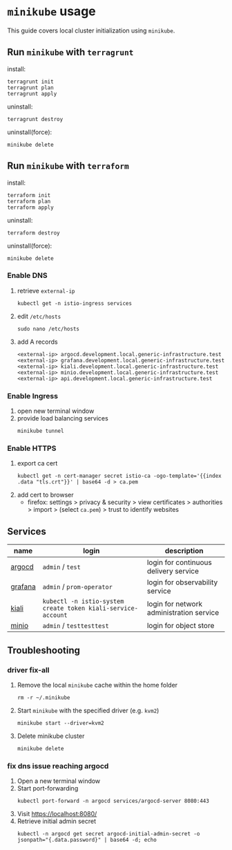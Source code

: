 # `minikube` usage

This guide covers local cluster initialization using `minikube`.

## Run `minikube` with `terragrunt`

install:
```shell
terragrunt init
terragrunt plan
terragrunt apply
```

uninstall:
```shell
terragrunt destroy
```

uninstall(force):
```shell
minikube delete
```

## Run `minikube` with `terraform`

install:
```shell
terraform init
terraform plan
terraform apply
```

uninstall:
```shell
terraform destroy
```

uninstall(force):
```shell
minikube delete
```

### Enable DNS

[//]: # (todo: document steps)
[//]: # (see: https://github.com/QCDIS/NaaVRE-dev-environment/issues/1)

1. retrieve `external-ip`
    ```shell
    kubectl get -n istio-ingress services
    ```
2. edit `/etc/hosts`
    ```shell
    sudo nano /etc/hosts
    ```
3. add A records
    ```text
    <external-ip> argocd.development.local.generic-infrastructure.test
    <external-ip> grafana.development.local.generic-infrastructure.test
    <external-ip> kiali.development.local.generic-infrastructure.test
    <external-ip> minio.development.local.generic-infrastructure.test
    <external-ip> api.development.local.generic-infrastructure.test
    ```

### Enable Ingress

[//]: # (todo: document setting how to set sudoers permissions one-time)
[//]: # (see: https://superuser.com/questions/1328452/sudoers-nopasswd-for-single-executable-but-allowing-others)
[//]: # (see: https://serverfault.com/questions/1110340/executing-a-command-without-password-prompt-or-root)

1. open new terminal window
2. provide load balancing services
    ```shell
    minikube tunnel
    ```

### Enable HTTPS

[//]: # (todo: add certificate steps for chrome and safari)

1. export ca cert
    ```shell
    kubectl get -n cert-manager secret istio-ca -ogo-template='{{index .data "tls.crt"}}' | base64 -d > ca.pem
    ```
2. add cert to browser
   * firefox: settings > privacy & security > view certificates > authorities > import > (select `ca.pem`) > trust to identify websites

[//]: # (todo: document kvm2 gpu usage)
[//]: # (see: https://minikube.sigs.k8s.io/docs/tutorials/nvidia/)

## Services

| name                                                                     | login                                                          | description                              |
|--------------------------------------------------------------------------|----------------------------------------------------------------|------------------------------------------|
| [argocd](https://argocd.development.local.generic-infrastructure.test)   | `admin` / `test`                                               | login for continuous delivery service    |
| [grafana](https://grafana.development.local.generic-infrastructure.test) | `admin` / `prom-operator`                                      | login for observability service          |
| [kiali](https://kiali.development.local.generic-infrastructure.test)     | `kubectl -n istio-system create token kiali-service-account`   | login for network administration service |
| [minio](https://minio.development.local.generic-infrastructure.test)     | `admin` / `testtesttest`                                       | login for object store                   |

## Troubleshooting

### driver fix-all
1. Remove the local `minikube` cache within the home folder
    ```shell
    rm -r ~/.minikube
    ```
2. Start `minikube` with the specified driver (e.g. `kvm2`)
    ```shell
    minikube start --driver=kvm2
    ```
3. Delete minikube cluster
    ```shell
    minikube delete
    ```

### fix dns issue reaching argocd
1. Open a new terminal window
2. Start port-forwarding
    ```shell
    kubectl port-forward -n argocd services/argocd-server 8080:443
    ```
3. Visit [https://localhost:8080/](https://localhost:8080/)
4. Retrieve initial admin secret
   ```shell
   kubectl -n argocd get secret argocd-initial-admin-secret -o jsonpath="{.data.password}" | base64 -d; echo
   ```
